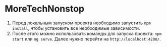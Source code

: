 # MoreTechNonstop

1. Перед локальным запуском проекта необходимо запустить `npm install`, чтобы установить все необходимые зависимости.
2. После этого можно использовать команды для запуска проекта: `npm start` или `ng serve`. Далее нужно перейти на `http://localhost:4200/`.
